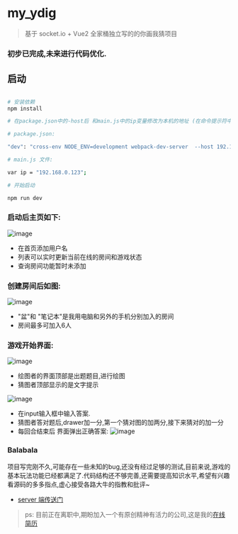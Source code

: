 # my_ydig

> 基于 socket.io + Vue2 全家桶独立写的的你画我猜项目
### 初步已完成,未来进行代码优化.

## 启动

``` bash

# 安装依赖
npm install

# 在package.json中的-host后 和main.js中的ip变量修改为本机的地址 (在命令提示符中输入ipconfig后 查看ipv4对应的地址)

# package.json:

"dev": "cross-env NODE_ENV=development webpack-dev-server  --host 192.168.0.123 --open --hot",

# main.js 文件:

var ip = "192.168.0.123";

# 开始启动

npm run dev

```

### 启动后主页如下:

![image](https://github.com/ridesky/ridesky.github.io/blob/master/%E6%88%BF%E9%97%B4%E5%88%97%E8%A1%A8.jpg?raw=true)

- 在首页添加用户名
- 列表可以实时更新当前在线的房间和游戏状态
- 查询房间功能暂时未添加

### 创建房间后如图:

![image](https://github.com/ridesky/ridesky.github.io/blob/master/%E5%87%86%E5%A4%87.jpg?raw=true)

- "盆"和 "笔记本"是我用电脑和另外的手机分别加入的房间
- 房间最多可加入6人

### 游戏开始界面:
![image](https://github.com/ridesky/ridesky.github.io/blob/master/%E7%94%BB%E5%9B%BE.jpg?raw=true)


- 绘图者的界面顶部是出题题目,进行绘图
- 猜图者顶部显示的是文字提示

![image](https://github.com/ridesky/ridesky.github.io/blob/master/%E8%AF%84%E5%88%86.jpg?raw=true)

- 在input输入框中输入答案.
- 猜图者答对题后,drawer加一分,第一个猜对图的加两分,接下来猜对的加一分
- 每回合结束后 界面弹出正确答案:
![image](https://github.com/ridesky/ridesky.github.io/blob/master/%E7%AD%94%E6%A1%88%E5%BC%B9%E5%87%BA.jpg?raw=true)


### Balabala

项目写完刚不久,可能存在一些未知的bug,还没有经过足够的测试,目前来说,游戏的基本玩法功能已经都满足了.代码结构还不够完善,还需要提高知识水平,希望有兴趣看源码的多多指点,虚心接受各路大牛的指教和批评~

- [server 端传送门](https://github.com/ridesky/my_ydig_server) 

> ps: 目前正在离职中,期盼加入一个有原创精神有活力的公司,这是我的[在线简历](http://www.ridesky.me)